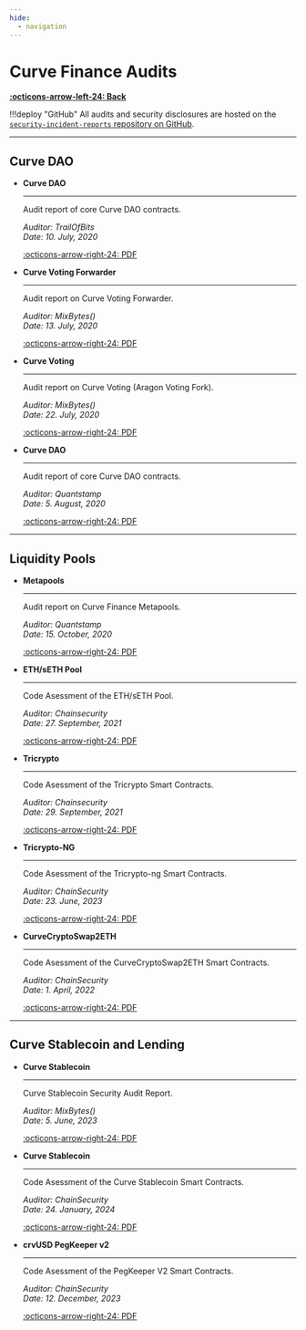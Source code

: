 ```yaml
---
hide:
  - navigation
---
```


<h1>Curve Finance Audits</h1>

[**:octicons-arrow-left-24: Back**](../protocol-overview.md)

!!!deploy "GitHub"
    All audits and security disclosures are hosted on the [`security-incident-reports` repository on GitHub](https://github.com/curvefi/security-incident-reports).


---

## **Curve DAO**

<div class="grid cards" markdown>

-   **Curve DAO**

    ---

    Audit report of core Curve DAO contracts.

    *Auditor: TrailOfBits*  
    *Date: 10. July, 2020*

    [:octicons-arrow-right-24: PDF](../assets/pdf/curve-dao-ToB-final.pdf)

-   **Curve Voting Forwarder**

    ---

    Audit report on Curve Voting Forwarder.

    *Auditor: MixBytes()*  
    *Date: 13. July, 2020*

    [:octicons-arrow-right-24: PDF](../assets/pdf/Curve%20Finance%20DAO%20Voting%20Forwarder%20Security%20Audit%20Report.pdf)

-   **Curve Voting**

    ---

    Audit report on Curve Voting (Aragon Voting Fork).

    *Auditor: MixBytes()*  
    *Date: 22. July, 2020*

    [:octicons-arrow-right-24: PDF](../assets/pdf/Curve%20Finance%20DAO%20Voting%20Security%20Audit%20Report.pdf)

-   **Curve DAO**

    ---

    Audit report of core Curve DAO contracts.

    *Auditor: Quantstamp*  
    *Date: 5. August, 2020*

    [:octicons-arrow-right-24: PDF](../assets/pdf/curve-dao-quantstamp.pdf)

</div>


---


## **Liquidity Pools**

<div class="grid cards" markdown>

-   **Metapools**

    ---

    Audit report on Curve Finance Metapools.

    *Auditor: Quantstamp*  
    *Date: 15. October, 2020*

    [:octicons-arrow-right-24: PDF](../assets/pdf/CurveMetapoolAudit.pdf)

-   **ETH/sETH Pool**

    ---

    Code Asessment of the ETH/sETH Pool.

    *Auditor: Chainsecurity*  
    *Date: 27. September, 2021*

    [:octicons-arrow-right-24: PDF](../assets/pdf/ChainSecurity_Curve_Finance_Curve_ETH_sETH_Smart-contract-audit_September-27th-2021.pdf)

-   **Tricrypto**

    ---

    Code Asessment of the Tricrypto Smart Contracts.

    *Auditor: Chainsecurity*  
    *Date: 29. September, 2021*

    [:octicons-arrow-right-24: PDF](../assets/pdf/ChainSecurity_Curve-Finance-_-Tricrypto_smart-contract-audit_-September-2021.pdf)

-   **Tricrypto-NG**

    ---

    Code Asessment of the Tricrypto-ng Smart Contracts.

    *Auditor: ChainSecurity*  
    *Date: 23. June, 2023*

    [:octicons-arrow-right-24: PDF](../assets/pdf/ChainSecurity_Curve_tricrypto-ng_audit.pdf)

-   **CurveCryptoSwap2ETH**

    ---

    Code Asessment of the CurveCryptoSwap2ETH Smart Contracts.

    *Auditor: ChainSecurity*  
    *Date: 1. April, 2022*

    [:octicons-arrow-right-24: PDF](../assets/pdf/private_ChainSecurity_Curve_CurveCryptoSwap2ETH_audit_draft.pdf)



</div>


---


## **Curve Stablecoin and Lending**

<div class="grid cards" markdown>

-   **Curve Stablecoin**

    ---

    Curve Stablecoin Security Audit Report.

    *Auditor: MixBytes()*  
    *Date: 5. June, 2023*

    [:octicons-arrow-right-24: PDF](../assets/pdf/Curve%20Stablecoin%20(crvUSD)%20Security%20Audit%20Report.pdf)

-   **Curve Stablecoin**

    ---

    Code Asessment of the Curve Stablecoin Smart Contracts.

    *Auditor: ChainSecurity*  
    *Date: 24. January, 2024*

    [:octicons-arrow-right-24: PDF](../assets/pdf/ChainSecurity_Curve_Curve_Stablecoin_audit-1.pdf)

-   **crvUSD PegKeeper v2**

    ---

    Code Asessment of the PegKeeper V2 Smart Contracts.

    *Auditor: ChainSecurity*  
    *Date: 12. December, 2023*

    [:octicons-arrow-right-24: PDF](../assets/pdf/ChainSecurity_Curve_PegKeeperV2_audit.pdf)

</div>